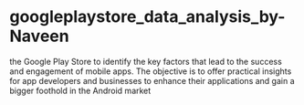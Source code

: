 # googleplaystore_data_analysis_by-Naveen
the Google Play Store to identify the key factors that lead to the success and engagement of mobile apps. The objective is to offer practical insights for app developers and businesses to enhance their applications and gain a bigger foothold in the Android market
